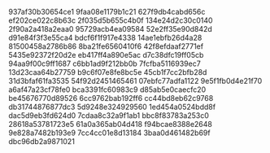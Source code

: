 937af30b30654ce1
9faa08e1179b1c21
627f9db4cabd656c
ef202ce022c8b63c
2f035d5b655c4b0f
134e24d2c30c0140
2f90a2a418a2eaa0
95729acb4ea09584
52e2ff35e90d842d
d91e84f3f3e55ca4
bdcf6f1f917e4338
14ae1ebfb26d4a28
81500458a2786b86
8ba21fe6560410f6
42f8efdaaf2771ef
5435e92372f20d2e
eb417ff4a890e5ac
d7c38dfc19ff05cb
94aa9f00c9ff1687
c6bb1ad9f212bb0b
7fcfba5116939ec7
13d23caa64b27759
b9c6f07e8fe8bc5e
45cb1f7cc2bfb28d
31d3bfaf61fa3535
54f92d2451465461
07ebfc77adfa1122
9e5f1fb0d4e21f70
a6af47a23cf78fe0
bca3391fc60983c9
d85ab5e0caecfc20
be45676770d89526
6cc9762bab192ff6
cc44bd8eb62c9768
db31744876877dc3
5d9248e324929560
1ed454a0524bdd8f
dac5d9eb3fd624d0
7cdaa8c32a9f1ab1
bbc8f83783a253c0
28618a53781723e5
61a0a365ab04d418
f94bcae8388e2648
9e828a7482b193e9
7cc4cc01e8d13184
3baa0d461482b69f
dbc96db2a9871021
